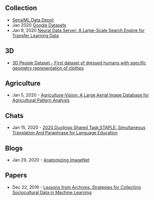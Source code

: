 
## Collection
- [SensiML Data Depot](https://datadepot.sensiml.com/)
- Jan 2020 [Google Datasets](https://twitter.com/JeffDean/status/1220398456096710656)
- Jan 9, 2020 [Neural Data Server: A Large-Scale Search Engine for Transfer Learning Data](https://arxiv.org/abs/2001.02799)


## 3D
- [3D People Dataset - First dataset of dressed humans with specific geometry representation of clothes](https://cv.iri.upc-csic.es/)

## Agriculture
- Jan 5, 2020 - [Agriculture-Vision: A Large Aerial Image Database for Agricultural Pattern Analysis](https://arxiv.org/abs/2001.01306)

## Chats
- Jan 15, 2020 - [2020 Duolingo Shared Task:STAPLE: Simultaneous Translation And Paraphrase for Language Education](http://sharedtask.duolingo.com/#data)

## Blogs
- Jan 29, 2020 - [Anatomizing ImageNet](https://gab41.lab41.org/anatomizing-imagenet-bc16b8335d11)

## Papers
- Dec 22, 2019 - [Lessons from Archives: Strategies for Collecting Sociocultural Data in Machine Learning](https://arxiv.org/abs/1912.10389)

